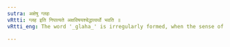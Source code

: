 ```yaml
---
sutra: अक्षेषु ग्लहः
vRtti: ग्लह इति निपात्यते अक्षविषयश्चेद्धात्वर्थो भवति ॥
vRtti_eng: The word '_glaha_' is irregularly formed, when the sense of the root refers to gambling.

---
```

